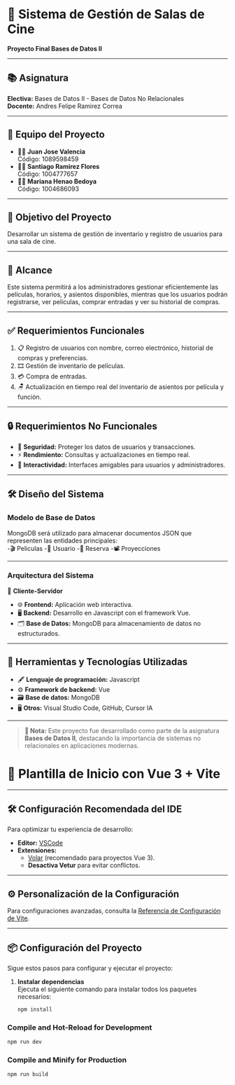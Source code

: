 # 🎥 **Sistema de Gestión de Salas de Cine**  
**Proyecto Final Bases de Datos II**

---

## 📚 **Asignatura**  
**Electiva:** Bases de Datos II - Bases de Datos No Relacionales  
**Docente:** Andres Felipe Ramirez Correa  

---

## 👥 **Equipo del Proyecto**  
- 👦🏻 **Juan Jose Valencia**  
  Código: 1089598459  
- 🧒🏻 **Santiago Ramirez Flores**  
  Código: 1004777657  
- 👩🏻 **Mariana Henao Bedoya**  
  Código: 1004686093  

---

## 🎯 **Objetivo del Proyecto**  
Desarrollar un sistema de gestión de inventario y registro de usuarios para una sala de cine.  

---

## 🚀 **Alcance**  
Este sistema permitirá a los administradores gestionar eficientemente las
películas, horarios, y asientos disponibles, mientras que los usuarios podrán registrarse,
ver películas, comprar entradas y ver su historial de compras.

---

## ✅ **Requerimientos Funcionales**  
1. 📋 Registro de usuarios con nombre, correo electrónico, historial de compras y preferencias.  
2. 🎞️ Gestión de inventario de películas.
3. 💳 Compra de entradas.
4. 🪑 Actualización en tiempo real del inventario de asientos por película y función.  

---

## 🔒 **Requerimientos No Funcionales**  
- 🔐 **Seguridad:** Proteger los datos de usuarios y transacciones.  
- ⚡ **Rendimiento:** Consultas y actualizaciones en tiempo real.  
- 🤝 **Interactividad:** Interfaces amigables para usuarios y administradores.  

---

## 🛠️ **Diseño del Sistema**  

### **Modelo de Base de Datos**  
MongoDB será utilizado para almacenar documentos JSON que representen las entidades principales:  
-🎬 Peliculas
-👤 Usuario
-🧾 Reserva
-📽️ Proyecciones

---

### **Arquitectura del Sistema**  
📡 **Cliente-Servidor**  
- 🌐 **Frontend:** Aplicación web interactiva.  
- 🖥️ **Backend:** Desarrollo en Javascript con el framework Vue.  
- 🗂️ **Base de Datos:** MongoDB para almacenamiento de datos no estructurados.  

---

## 🧰 **Herramientas y Tecnologías Utilizadas**  
- 🖋️ **Lenguaje de programación:** Javascript  
- ⚙️ **Framework de backend:** Vue  
- 🗃️ **Base de datos:** MongoDB  
- 🖥️ **Otros:** Visual Studio Code, GitHub, Cursor IA  

---

> **📌 Nota:** Este proyecto fue desarrollado como parte de la asignatura **Bases de Datos II**, destacando la importancia de sistemas no relacionales en aplicaciones modernas.


# 🚀 **Plantilla de Inicio con Vue 3 + Vite**

---

## 🛠️ **Configuración Recomendada del IDE**  
Para optimizar tu experiencia de desarrollo:  
- **Editor:** [VSCode](https://code.visualstudio.com/)  
- **Extensiones:**  
  - [Volar](https://marketplace.visualstudio.com/items?itemName=Vue.volar) (recomendado para proyectos Vue 3).  
  - **Desactiva Vetur** para evitar conflictos.  

---

## ⚙️ **Personalización de la Configuración**  
Para configuraciones avanzadas, consulta la [Referencia de Configuración de Vite](https://vite.dev/config/).  

---

## 📦 **Configuración del Proyecto**  

Sigue estos pasos para configurar y ejecutar el proyecto:  

1. **Instalar dependencias**  
   Ejecuta el siguiente comando para instalar todos los paquetes necesarios:  
   ```sh
   npm install

### Compile and Hot-Reload for Development

```sh
npm run dev
```

### Compile and Minify for Production

```sh
npm run build
```

